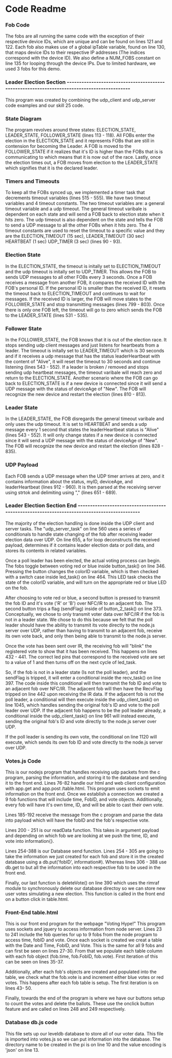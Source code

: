# Code Readme

### Fob Code
The fobs are all running the same code with the exception of their respective device IDs, which are unique and can be found on lines 121 and 122. Each fob also makes use of a global ipTable variable, found on line 130, that maps device IDs to their respective IP addresses (The indices correspond with the device ID). We also define a NUM_FOBS constant on line 135 for looping through the device IPs. Due to limited hardware, we used 3 fobs for this demo. 

###  Leader Election Section -------------------------------------------------------------------------------------------

This program was created by combining the udp_client and udp_server code examples and our skill 25 code. 

### State Diagram
The program revolves around three states: ELECTION_STATE, LEADER_STATE, FOLLOWER_STATE (lines 113 - 118). All FOBs enter the election in the ELECTION_STATE and it represents FOBs that are still in contension for becoming the Leader. A FOB is moved to the FOLLOWER_STATE if it realizes that it's ID is higher than the FOBs that is is communicating to which means that it is now out of the race. Lastly, once the election times out, a FOB moves from election to the LEADER_STATE which signifies that it is the declared leader.

### Timers and Timeouts
To keep all the FOBs synced up, we implemented a timer task that decrements timeout variables (lines 515 - 555). We have two timeout variables and 4 timeout constants. The two timeout variables are: a general timeout variable and a udp timeout. The general timeout varibale is dependent on each state and will send a FOB back to election state when it hits zero. The udp timeout is also dependent on the state and tells the FOB to send a UDP message to all the other FOBs when it hits zero. The 4 timeout constants are used to reset the timeout to a specific value and they are the ELECTION_TIMEOUT (15 sec), LEADER_TIMEOUT (30 sec) HEARTBEAT (1 sec) UDP_TIMER (3 sec) (lines 90 - 93). 

### Election State
In the ELECTION_STATE, the timeout is initally set to ELECTION_TIMEOUT and the udp timeout is initally set to UDP_TIMER. This allows the FOB to sends UDP messages to all other FOBs every 3 seconds. Once a FOB receives a message from another FOB, it compares the received ID with the FOB's personal ID. If the personal ID is smaller than the received ID, it resets the timeout back to ELECTION_TIMEOUT and continues to wait for messages. If the received ID is larger, the FOB will move states to the FOLLOWER_STATE and stop transmitting messages (lines 799 - 803). Once there is only one FOB left, the timeout will go to zero which sends the FOB to the LEADER_STATE (lines 531 - 535).

### Follower State
In the FOLLOWER_STATE, the FOB knows that it is out of the election race. It stops sending udp client messages and just listens for heartbeats from a leader. The timeout is initally set to LEADER_TIMEOUT which is 30 seconds and if it receives a udp message that has the status leaderHeartbeat with the content of "Alive", it will reset the timeout to 30 seconds and continue listening (lines 543 - 552). If a leader is broken / removed and stops sending udp heartbeat messages, the timeout varibale will reach zero and return to the ELECTION_STATE. Another scenario where the FOB can go back to ELECTION_STATE is if a new device is connected since it will send a UDP message with the status of deviceAge of "New". The FOB will recognize the new device and restart the election (lines 810 - 813).

### Leader State
In the LEADER_STATE, the FOB disregards the general timeout varibale and only uses the udp timeout. It is set to HEARTBEAT and sends a udp message every 1 second that states the leaderHeartbeat status is "Alive" (lines 543 - 552). It will only change states if a new device is connected since it will send a UDP message with the status of deviceAge of "New". The FOB will recognize the new device and restart the election (lines 828 - 835).

### UDP Payload
Each FOB sends a UDP message when the UDP timer arrives at zero, and it contains information about the status, myID, deviceAge, and leaderHeartbeat (lines 912 - 960). It is then parsed at the receiving server using strtok and delimiting using "," (lines 651 - 689). 

###  Leader Election Section End -------------------------------------------------------------------------------------------

The majority of the election handling is done inside the UDP client and server tasks. The "udp_server_task" on line 560 uses a series of conditionals to handle state changing of the fob after receiving leader election data over UDP. On line 655, a for loop deconstructs the received payload, determines if it contains leader election data or poll data, and stores its contents in related variables. 

Once a poll leader has been elected, the actual voting process can begin. The fobs toggle between voting red or blue inside button_task() on line 346. Pressing the button changes the colorID variable, which is then checked with a switch case inside led_task() on line 464. This LED task checks the state of the colorID variable, and will turn on the appropriate red or blue LED on the fob.

After choosing to vote red or blue, a second button is pressed to transmit the fob ID and it's vote ('R' or 'B') over NFC/IR to an adjacent fob. The second button trips a flag (sendFlag) inside of button_2_task() on line 373. Conceptually, we chose to only transmit voter data over NFC/IR if the fob is not in a leader state. We chose to do this because we felt that the poll leader should have the ability to transmit its vote directly to the node.js server over UDP, rather than having to transmit to an adjacent fob, receive its own vote back, and only then being able to transmit to the node.js server.

Once the vote has been sent over IR, the receiving fob will "blink" the registered vote to show that it has been received. This happens on lines 432 - 441. The correct led pins that correspond to the received vote are set to a value of 1 and then turns off on the next cycle of led_task.

So, if the fob is not in a leader state (Is not the poll leader), and the sendFlag is tripped, it will enter a conditional inside the recv_task() on line 397. The code inside this conditional will then transmit the fob ID and vote to an adjacent fob over NFC/IR. The adjacent fob will then have the RecvFlag tripped on line 442 upon receiving the IR data. If the adjacent fob is not the poll leader, a conditional will then execute inside the udp_client_task() on line 1045, which handles sending the original fob's ID and vote to the poll leader over UDP. If the adjacent fob happens to be the poll leader already, a conditional inside the udp_client_task() on line 961 will instead execute, sending the original fob's ID and vote directly to the node.js server over UDP.

If the poll leader is sending its own vote, the conditional on line 1120 will execute, which sends its own fob ID and vote directly to the node.js server over UDP.


### Votes.js Code
This is our nodejs program that handles receiving udp packets from the c program, parsing the information, and storing it to the database and sending it to the front end. Lines 76-82 handle our html and web client configuration with app.get and app.post /table.html. This program uses sockets to emit information on the front end. Once we establish a connection we created a 9 fob functions that will include time, FobID, and vote objects. Additionally, every fob will have it's own time, ID, and will be able to cast their own vote. 

Lines 185-192 receive the message from the c program and parse the data into payload which will have the fobID and the fob's respective vote. 

Lines 200 - 251 is our readData function. This takes in argument payload and depending on which fob we are looking at we push the time, ID, and vote into information{}. 

Lines 254-388 is our Database send function. Lines 254 - 305 are going to take the information we just created for each fob and store it in the created database using a db.put('fobID', information#). Whereas lines 306 - 388 use db.get to but all the information into each respective fob to be used in the front end. 

Finally, our last function is deleteVote() on line 390 which uses the rimraf module to synchronously delete our database directoy so we can store new user votes simulating a new election. This function is called in the front end on a button click in table.html.

### Front-End table.html
This is our front end program for the webpage "Voting Hype!" This program uses sockets and jquery to access information from node server. Lines 23 to 241 include the fob queries for up to 9 fobs from the node program to access time, fobID and vote. Once each socket is created we creat a table with the Date and Time, FobID, and Vote. This is the same for all 9 fobs and can first be seen on lines 27-30. From that we populate each table column with each fob object (fob.time, fob.FobID, fob.vote). First iteration of this can be seen on lines 35-37. 

Additionally, after each fob's objects are created and populated into the table, we check what the fob.vote is and increment either blue votes or red votes. This happens after each fob table is setup. The first iteration is on lines 43- 50.

Finally, towards the end of the program is where we have our buttons setup to count the votes and delete the ballots. These use the onclick button feature and are called on lines 248 and 249 respectively. 

### Database db.js code
This file sets up our leveldb database to store all of our voter data. This file is imported into votes.js so we can put information into the database. The directory name to be created in the pi is on line 10 and the value encoding is 'json' on line 13.
